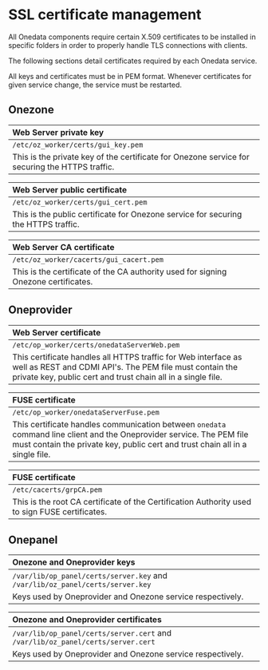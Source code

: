 # SSL certificate management

All Onedata components require certain X.509 certificates to be installed in specific folders in order to properly handle TLS connections with clients.

The following sections detail certificates required by each Onedata service.

All keys and certificates must be in PEM format. Whenever certificates for given service change, the service must be restarted.


## Onezone

| Web Server private key |
|:-----------------|
| `/etc/oz_worker/certs/gui_key.pem` |
| This is the private key of the certificate for Onezone service for securing the HTTPS traffic. |

| Web Server public certificate |
|:-----------------|
| `/etc/oz_worker/certs/gui_cert.pem` |
| This is the public certificate for Onezone service for securing the HTTPS traffic. |

| Web Server CA certificate |
|:-----------------|
| `/etc/oz_worker/cacerts/gui_cacert.pem` |
| This is the certificate of the CA authority used for signing Onezone certificates. |

## Oneprovider

| Web Server certificate |
|:-----------------|
| `/etc/op_worker/certs/onedataServerWeb.pem` |
|This certificate handles all HTTPS traffic for Web interface as well as REST and CDMI API's. The PEM file must contain the private key, public cert and trust chain all in a single file. |

| FUSE certificate |
|:-----------------|
| `/etc/op_worker/onedataServerFuse.pem` |
|This certificate handles communication between `onedata` command line client and the Oneprovider service. The PEM file must contain the private key, public cert and trust chain all in a single file. |

| FUSE certificate |
|:-----------------|
| `/etc/cacerts/grpCA.pem` |
|This is the root CA certificate of the Certification Authority used to sign FUSE certificates. |

## Onepanel

| Onezone and Oneprovider keys |
|:-----------------|
| `/var/lib/op_panel/certs/server.key` and `/var/lib/oz_panel/certs/server.key` |
| Keys used by Oneprovider and Onezone service respectively. |

| Onezone and Oneprovider certificates |
|:-----------------|
| `/var/lib/op_panel/certs/server.cert` and `/var/lib/oz_panel/certs/server.cert` |
| Keys used by Oneprovider and Onezone service respectively. |


